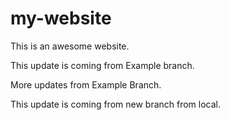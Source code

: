 # my-website

This is an awesome website.

This update is coming from Example branch.

More updates from Example Branch.

This update is coming from new branch from local.
